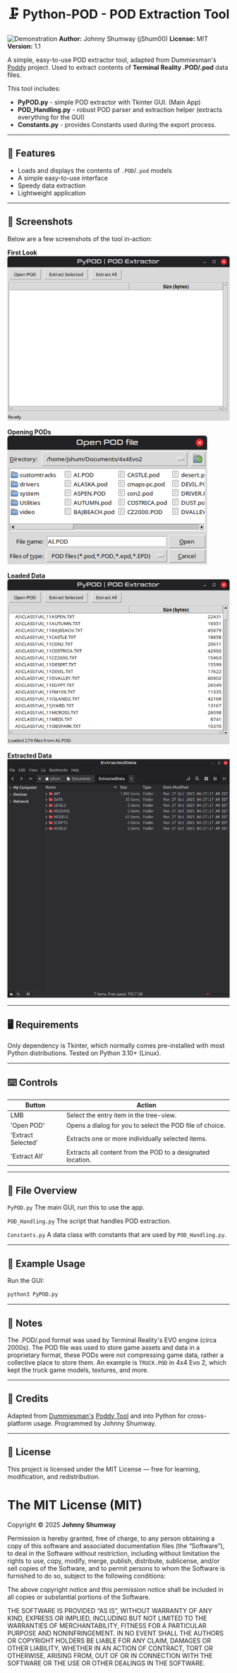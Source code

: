 # 🗜️ Python-POD - POD Extraction Tool
![Demonstration](./Screenshots/PyPOD-Demo.gif)
**Author:** Johnny Shumway (jShum00)
**License:** MIT
**Version:** 1.1

A simple, easy-to-use POD extractor tool, adapted from Dummiesman's [Poddy](https://github.com/Dummiesman/Poddy/tree/main/PODTool) project.
Used to extract contents of **Terminal Reality .POD/.pod** data files.

This tool includes:
- **PyPOD.py** - simple POD extractor with Tkinter GUI. (Main App)
- **POD_Handling.py** - robust POD parser and extraction helper (extracts everything for the GUI)
- **Constants.py** - provides Constants used during the export process.

---

## 🚀 Features
- Loads and displays the contents of `.POD`/`.pod` models
- A simple easy-to-use interface
- Speedy data extraction
- Lightweight application

---

## 📸 Screenshots
Below are a few screenshots of the tool in-action:

**First Look**<br />
![First look at PyPOD](./Screenshots/PyPOD-Start.png)

**Opening PODs**<br />
![Opening a POD](./Screenshots/PyPOD-OpenPOD.png)

**Loaded Data**<br />
![Data Loaded in PyPOD](./Screenshots/PyPOD-LoadedData.png)

**Extracted Data**<br />
![Data Extracted Example](./Screenshots/PyPOD-ExtractedData-Example.png)


---

## 🖥️ Requirements

Only dependency is Tkinter, which normally comes pre-installed with most Python distributions.
Tested on Python 3.10+ (Linux).

---

## ⌨️ Controls
| Button             | Action                                                      |
|--------------------|-------------------------------------------------------------|
| LMB                | Select the entry item in the tree-view.                     |
| 'Open POD'         | Opens a dialog for you to select the POD file of choice.    |
| 'Extract Selected' | Extracts one or more individually selected items.           |
| 'Extract All'      | Extracts all content from the POD to a designated location. |

--- 

## 📁 File Overview

`PyPOD.py`
The main GUI, run this to use the app.

`POD_Handling.py`
The script that handles POD extraction.

`Constants.py`
A data class with constants that are used by `POD_Handling.py`.

---

## 🔧 Example Usage

Run the GUI:
```bash
python3 PyPOD.py
```

---

## 🧠 Notes
The .POD/.pod format was used by Terminal Reality's EVO engine (circa 2000s).
The POD file was used to store game assets and data in a proprietary format, 
these PODs were not compressing game data, rather a collective place to store them.
An example is `TRUCK.POD` in 4x4 Evo 2, which kept the truck game models, textures, and more.

---

## 🧬 Credits
Adapted from [Dummiesman's](https://github.com/Dummiesman/) [Poddy Tool](https://github.com/Dummiesman/Poddy/tree/main/PODTool) and into Python for cross-platform usage. Programmed by
Johnny Shumway.

---

## 📜 License
This project is licensed under the MIT License — free for learning, modification, and redistribution.

# The MIT License (MIT)
Copyright © 2025 **Johnny Shumway**

Permission is hereby granted, free of charge, to any person obtaining a copy of this software and associated documentation files (the “Software”), to deal in the Software without restriction, including without limitation the rights to use, copy, modify, merge, publish, distribute, sublicense, and/or sell copies of the Software, and to permit persons to whom the Software is furnished to do so, subject to the following conditions:

The above copyright notice and this permission notice shall be included in all copies or substantial portions of the Software.

THE SOFTWARE IS PROVIDED “AS IS”, WITHOUT WARRANTY OF ANY KIND, EXPRESS OR IMPLIED, INCLUDING BUT NOT LIMITED TO THE WARRANTIES OF MERCHANTABILITY, FITNESS FOR A PARTICULAR PURPOSE AND NONINFRINGEMENT. IN NO EVENT SHALL THE AUTHORS OR COPYRIGHT HOLDERS BE LIABLE FOR ANY CLAIM, DAMAGES OR OTHER LIABILITY, WHETHER IN AN ACTION OF CONTRACT, TORT OR OTHERWISE, ARISING FROM, OUT OF OR IN CONNECTION WITH THE SOFTWARE OR THE USE OR OTHER DEALINGS IN THE SOFTWARE.

